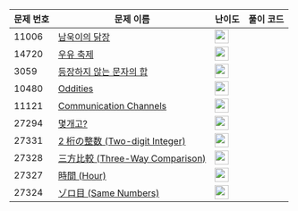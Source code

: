 | 문제 번호 | 문제 이름 | 난이도 | 풀이 코드 |
| --- | --- | --- | --- |
| 11006 | [남욱이의 닭장](https://www.acmicpc.net/problem/11006) | <img height="25px" width="25px=" src="https://static.solved.ac/tier_small/3.svg"/> |  |
| 14720 | [우유 축제](https://www.acmicpc.net/problem/14720) | <img height="25px" width="25px=" src="https://static.solved.ac/tier_small/3.svg"/> |  |
| 3059 | [등장하지 않는 문자의 합](https://www.acmicpc.net/problem/3059) | <img height="25px" width="25px=" src="https://static.solved.ac/tier_small/3.svg"/> |  |
| 10480 | [Oddities](https://www.acmicpc.net/problem/10480) | <img height="25px" width="25px=" src="https://static.solved.ac/tier_small/2.svg"/> |  |
| 11121 | [Communication Channels](https://www.acmicpc.net/problem/11121) | <img height="25px" width="25px=" src="https://static.solved.ac/tier_small/2.svg"/> |  |
| 27294 | [몇개고?](https://www.acmicpc.net/problem/27294) | <img height="25px" width="25px=" src="https://static.solved.ac/tier_small/1.svg"/> |  |
| 27331 | [2 桁の整数 (Two-digit Integer)](https://www.acmicpc.net/problem/27331) | <img height="25px" width="25px=" src="https://static.solved.ac/tier_small/1.svg"/> |  |
| 27328 | [三方比較 (Three-Way Comparison)](https://www.acmicpc.net/problem/27328) | <img height="25px" width="25px=" src="https://static.solved.ac/tier_small/1.svg"/> |  |
| 27327 | [時間 (Hour)](https://www.acmicpc.net/problem/27327) | <img height="25px" width="25px=" src="https://static.solved.ac/tier_small/1.svg"/> |  |
| 27324 | [ゾロ目 (Same Numbers)](https://www.acmicpc.net/problem/27324) | <img height="25px" width="25px=" src="https://static.solved.ac/tier_small/1.svg"/> |  |
